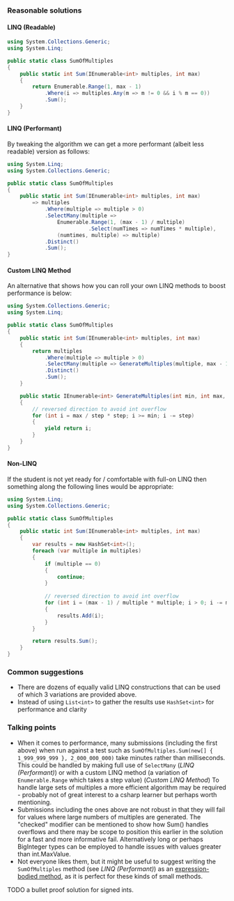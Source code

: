### Reasonable solutions
#### LINQ (Readable)

```csharp
using System.Collections.Generic;
using System.Linq;

public static class SumOfMultiples
{
    public static int Sum(IEnumerable<int> multiples, int max)
    {
        return Enumerable.Range(1, max - 1)
            .Where(i => multiples.Any(m => m != 0 && i % m == 0))
            .Sum();
    }
}
```

#### LINQ (Performant)
By tweaking the algorithm we can get a more performant (albeit less readable)
version as follows:

```csharp
using System.Linq;
using System.Collections.Generic;

public static class SumOfMultiples
{
    public static int Sum(IEnumerable<int> multiples, int max)
        => multiples
            .Where(multiple => multiple > 0)
            .SelectMany(multiple => 
                Enumerable.Range(1, (max - 1) / multiple)
                          .Select(numTimes => numTimes * multiple),
                (numtimes, multiple) => multiple)
            .Distinct()
            .Sum();
}
```

#### Custom LINQ Method
An alternative that shows how you can roll your own LINQ methods to boost performance is below:

```csharp
using System.Collections.Generic;
using System.Linq;

public static class SumOfMultiples
{
    public static int Sum(IEnumerable<int> multiples, int max)
    {
        return multiples
            .Where(multiple => multiple > 0)
            .SelectMany(multiple => GenerateMultiples(multiple, max - 1, multiple))
            .Distinct()
            .Sum();
    }

    public static IEnumerable<int> GenerateMultiples(int min, int max, int step)
    {
        // reversed direction to avoid int overflow
        for (int i = max / step * step; i >= min; i -= step)
        {
            yield return i;
        }
    }
}
```

#### Non-LINQ
If the student is not yet ready for / comfortable with full-on LINQ then something along the following lines would be appropriate:

```csharp
using System.Linq;
using System.Collections.Generic;

public static class SumOfMultiples
{
    public static int Sum(IEnumerable<int> multiples, int max)
    {
        var results = new HashSet<int>();
        foreach (var multiple in multiples)
        {
            if (multiple == 0)
            {
                continue;
            }
        
            // reversed direction to avoid int overflow
            for (int i = (max - 1) / multiple * multiple; i > 0; i -= multiple)
            {
                results.Add(i);
            }
        }

        return results.Sum();
    }
}
```

### Common suggestions

- There are dozens of equally valid LINQ constructions that can be used
of which 3 variations are provided above.
- Instead of using `List<int>` to gather the results use `HashSet<int>` for performance and clarity

### Talking points

- When it comes to performance, many submissions (including the first above) when run 
against a test such as `SumOfMultiples.Sum(new[] { 1_999_999_999 }, 2_000_000_000)` take minutes
rather than milliseconds.  This could be handled by making full use of `SelectMany`
 (_LINQ (Performant)_) or with a custom LINQ method (a variation
of `Enumerable.Range` which takes a step value) (_Custom LINQ Method_)
To handle large sets of multiples a more efficient algorithm may be required -
probably not of great interest to a csharp learner but perhaps worth mentioning.
- Submissions including the ones above are not robust in that they will fail for values
where large numbers of multiples are generated.  The "checked" modifier
can be mentioned to show how Sum() handles overflows and there may be scope
to position this earlier in the solution for a fast and more informative fail.  Alternatively long or perhaps
 BigInteger types can be employed to handle issues with values greater
 than int.MaxValue.
 - Not everyone likes them, but it might be useful to suggest writing the `SumOfMultiples` method (see _LINQ (Performant)_) as an [expression-bodied method](https://docs.microsoft.com/en-us/dotnet/csharp/programming-guide/statements-expressions-operators/expression-bodied-members#methods), as it is perfect for these kinds of small methods.


TODO a bullet proof solution for signed ints.
